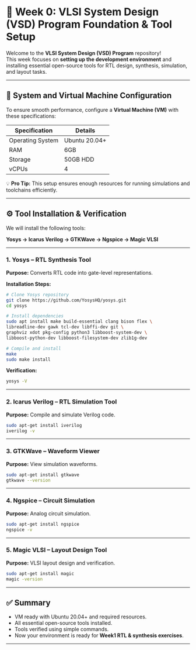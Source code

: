 # 🚀 Week 0: VLSI System Design (VSD) Program Foundation & Tool Setup

Welcome to the **VLSI System Design (VSD) Program** repository!  
This week focuses on **setting up the development environment** and installing essential open-source tools for RTL design, synthesis, simulation, and layout tasks.

---

## 🎯 System and Virtual Machine Configuration

To ensure smooth performance, configure a **Virtual Machine (VM)** with these specifications:

| Specification | Details |
|---------------|---------|
| Operating System | Ubuntu 20.04+ |
| RAM | 6GB |
| Storage | 50GB HDD |
| vCPUs | 4 |

💡 **Pro Tip:** This setup ensures enough resources for running simulations and toolchains efficiently.

---

## ⚙️ Tool Installation & Verification

We will install the following tools:

**Yosys → Icarus Verilog → GTKWave → Ngspice → Magic VLSI**

---

### 1. Yosys – RTL Synthesis Tool

**Purpose:** Converts RTL code into gate-level representations.

**Installation Steps:**

```bash
# Clone Yosys repository
git clone https://github.com/YosysHQ/yosys.git
cd yosys

# Install dependencies
sudo apt install make build-essential clang bison flex \
libreadline-dev gawk tcl-dev libffi-dev git \
graphviz xdot pkg-config python3 libboost-system-dev \
libboost-python-dev libboost-filesystem-dev zlib1g-dev

# Compile and install
make
sudo make install
```

**Verification:**

```bash
yosys -V
```

---

### 2. Icarus Verilog – RTL Simulation Tool

**Purpose:** Compile and simulate Verilog code.

```bash
sudo apt-get install iverilog
iverilog -v
```

---

### 3. GTKWave – Waveform Viewer

**Purpose:** View simulation waveforms.

```bash
sudo apt-get install gtkwave
gtkwave --version
```

---

### 4. Ngspice – Circuit Simulation

**Purpose:** Analog circuit simulation.

```bash
sudo apt-get install ngspice
ngspice -v
```

---

### 5. Magic VLSI – Layout Design Tool

**Purpose:** VLSI layout design and verification.

```bash
sudo apt-get install magic
magic -version
```

---

## ✅ Summary

- VM ready with Ubuntu 20.04+ and required resources.  
- All essential open-source tools installed.  
- Tools verified using simple commands.  
- Now your environment is ready for **Week1 RTL & synthesis exercises**.

---
